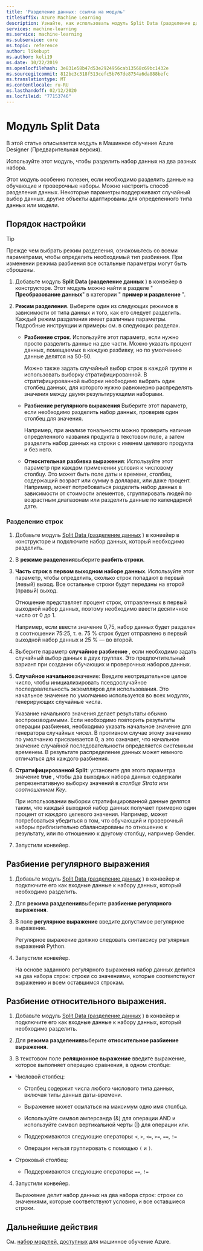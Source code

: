 ```yaml
---
title: 'Разделение данных: ссылка на модуль'
titleSuffix: Azure Machine Learning
description: Узнайте, как использовать модуль Split Data (разделение данных) в Машинное обучение Azure, чтобы разделить набор данных на два разных набора.
services: machine-learning
ms.service: machine-learning
ms.subservice: core
ms.topic: reference
author: likebupt
ms.author: keli19
ms.date: 10/22/2019
ms.openlocfilehash: 3e831e58b47d53e2924956cab13568c69bc1432e
ms.sourcegitcommit: 812bc3c318f513cefc5b767de8754a6da888befc
ms.translationtype: MT
ms.contentlocale: ru-RU
ms.lasthandoff: 02/12/2020
ms.locfileid: "77153746"
---
```

# <a name="split-data-module"></a>Модуль Split Data

В этой статье описывается модуль в Машинное обучение Azure Designer (Предварительная версия).

Используйте этот модуль, чтобы разделить набор данных на два разных набора.

Этот модуль особенно полезен, если необходимо разделить данные на обучающие и проверочные наборы. Можно настроить способ разделения данных. Некоторые параметры поддерживают случайный выбор данных. другие объекты адаптированы для определенного типа данных или модели.

## <a name="how-to-configure"></a>Порядок настройки

> [!TIP]
> Прежде чем выбрать режим разделения, ознакомьтесь со всеми параметрами, чтобы определить необходимый тип разбиения.
> При изменении режима разбиения все остальные параметры могут быть сброшены.

1. Добавьте модуль **Split Data (разделение данных** ) в конвейер в конструкторе. Этот модуль можно найти в разделе " **Преобразование данных**" в категории " **пример и разделение** ".

2. **Режим разделения**. Выберите один из следующих режимов в зависимости от типа данных и того, как его следует разделить. Каждый режим разделения имеет различные параметры. Подробные инструкции и примеры см. в следующих разделах. 

    - **Разбиение строк**. Используйте этот параметр, если нужно просто разделить данные на две части. Можно указать процент данных, помещаемых в каждую разбивку, но по умолчанию данные делятся на 50-50.

        Можно также задать случайный выбор строк в каждой группе и использовать выборку стратифицированной. В стратифицированной выборки необходимо выбрать один столбец данных, для которого нужно равномерно распределять значения между двумя результирующими наборами.  

    - **Разбиение регулярного выражения**  Выберите этот параметр, если необходимо разделить набор данных, проверив один столбец для значения.

        Например, при анализе тональности можно проверить наличие определенного названия продукта в текстовом поле, а затем разделить набор данных на строки с именем целевого продукта и без него.

    - **Относительная разбивка выражения**: Используйте этот параметр при каждом применении условия к числовому столбцу. Это может быть поле даты и времени, столбец, содержащий возраст или сумму в долларах, или даже процент. Например, может потребоваться разделить набор данных в зависимости от стоимости элементов, сгруппировать людей по возрастным диапазонам или разделить данные по календарной дате.

### <a name="split-rows"></a>Разделение строк

1.  Добавьте модуль [Split Data (разделение данных](./split-data.md) ) в конвейер в конструкторе и подключите набор данных, который необходимо разделить.
  
2.  В **режиме разделения**выберите **разбить строки**. 

3.  **Часть строк в первом выходном наборе данных**. Используйте этот параметр, чтобы определить, сколько строк попадают в первый (левый) выход. Все остальные строки будут переданы на второй (правый) выход.

    Отношение представляет процент строк, отправленных в первый выходной набор данных, поэтому необходимо ввести десятичное число от 0 до 1.
     
     Например, если ввести значение 0,75, набор данных будет разделен в соотношении 75:25, т. е. 75 % строк будет отправлено в первый выходной набор данных и 25 % — во второй.
  
4. Выберите параметр **случайное разбиение** , если необходимо задать случайный выбор данных в двух группах. Это предпочтительный вариант при создании обучающих и проверочных наборов данных.

5.  **Случайное начальное**значение: Введите неотрицательное целое число, чтобы инициализировать псевдослучайное последовательность экземпляров для использования. Это начальное значение по умолчанию используется во всех модулях, генерирующих случайные числа. 

     Указание начального значения делает результаты обычно воспроизводимыми. Если необходимо повторить результаты операции разбиения, необходимо указать начальное значение для генератора случайных чисел. В противном случае этому значению по умолчанию присваивается 0, а это означает, что начальное значение случайной последовательности определяется системным временем. В результате распределение данных может немного отличаться для каждого разбиения. 

6. **Стратифицированной Split**: установите для этого параметра значение **true** , чтобы два выходных набора данных содержали репрезентативную выборку значений в *столбце Strata* или *соотношением Key*. 

    При использовании выборки стратифицированной данные делятся таким, что каждый выходной набор данных получает примерно один процент от каждого целевого значения. Например, может потребоваться убедиться в том, что обучающий и проверочный наборы приблизительно сбалансированы по отношению к результату, или по отношению к другому столбцу, например Gender.

7. Запустили конвейер.


## <a name="regular-expression-split"></a>Разбиение регулярного выражения

1.  Добавьте модуль [Split Data (разделение данных](./split-data.md) ) в конвейер и подключите его как входные данные к набору данных, который необходимо разделить.  
  
2.  Для **режима разделения**выберите **разбиение регулярного выражения**.

3. В поле **регулярное выражение** введите допустимое регулярное выражение. 
  
   Регулярное выражение должно следовать синтаксису регулярных выражений Python.


4. Запустили конвейер.

    На основе заданного регулярного выражения набор данных делится на два набора строк: строки со значениями, которые соответствуют выражению и всем оставшимся строкам. 

## <a name="relative-expression-split"></a>Разбиение относительного выражения.

1. Добавьте модуль [Split Data (разделение данных](./split-data.md) ) в конвейер и подключите его как входные данные к набору данных, который необходимо разделить.
  
2. Для **режима разделения**выберите **относительное разбиение выражения**.
  
3. В текстовом поле **реляционное выражение** введите выражение, которое выполняет операцию сравнения, в одном столбце:


 - Числовой столбец:
    - Столбец содержит числа любого числового типа данных, включая типы данных даты-времени.

    - Выражение может ссылаться на максимум одно имя столбца.

    - Используйте символ амперсанда (&) для операции AND и используйте символ вертикальной черты (|) для операции или.

    - Поддерживаются следующие операторы: `<`, `>`, `<=`, `>=`, `==`, `!=`

    - Операции нельзя группировать с помощью `(` и `)`.

 - Строковый столбец: 
    - Поддерживаются следующие операторы: `==`, `!=`



4. Запустили конвейер.

    Выражение делит набор данных на два набора строк: строки со значениями, которые соответствуют условию, и все оставшиеся строки.

## <a name="next-steps"></a>Дальнейшие действия

См. [набор модулей, доступных](module-reference.md) для машинное обучение Azure. 